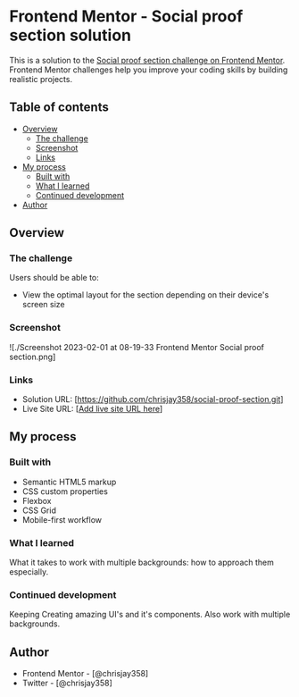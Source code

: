 # Frontend Mentor - Social proof section solution

This is a solution to the [Social proof section challenge on Frontend Mentor](https://www.frontendmentor.io/challenges/social-proof-section-6e0qTv_bA). Frontend Mentor challenges help you improve your coding skills by building realistic projects.

## Table of contents

- [Overview](#overview)
  - [The challenge](#the-challenge)
  - [Screenshot](#screenshot)
  - [Links](#links)
- [My process](#my-process)
  - [Built with](#built-with)
  - [What I learned](#what-i-learned)
  - [Continued development](#continued-development)
- [Author](#author)

## Overview

### The challenge

Users should be able to:

- View the optimal layout for the section depending on their device's screen size

### Screenshot

![./Screenshot 2023-02-01 at 08-19-33 Frontend Mentor Social proof section.png]

### Links

- Solution URL: [https://github.com/chrisjay358/social-proof-section.git]
- Live Site URL: [[Add live site URL here](https://social-proofy.netlify.app/)]

## My process

### Built with

- Semantic HTML5 markup
- CSS custom properties
- Flexbox
- CSS Grid
- Mobile-first workflow

### What I learned

What it takes to work with multiple backgrounds: how to approach them especially.

### Continued development

Keeping Creating amazing UI's and it's components. Also work with multiple backgrounds.

## Author

- Frontend Mentor - [@chrisjay358]
- Twitter - [@chrisjay358]
